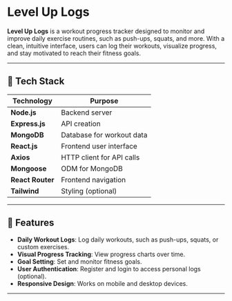 # Level Up Logs

**Level Up Logs** is a workout progress tracker designed to monitor and improve daily exercise routines, such as push-ups, squats, and more. With a clean, intuitive interface, users can log their workouts, visualize progress, and stay motivated to reach their fitness goals.

---

## 🚀 **Tech Stack**

| **Technology**       | **Purpose**                     |
|-----------------------|---------------------------------|
| **Node.js**           | Backend server                 |
| **Express.js**        | API creation                   |
| **MongoDB**           | Database for workout data      |
| **React.js**          | Frontend user interface        |
| **Axios**             | HTTP client for API calls      |
| **Mongoose**          | ODM for MongoDB                |
| **React Router**      | Frontend navigation            |
| **Tailwind**          | Styling (optional)          |

---

## 📝 **Features**

- **Daily Workout Logs**: Log daily workouts, such as push-ups, squats, or custom exercises.
- **Visual Progress Tracking**: View progress charts over time.
- **Goal Setting**: Set and monitor fitness goals.
- **User Authentication**: Register and login to access personal logs (optional).
- **Responsive Design**: Works on mobile and desktop devices.

---
